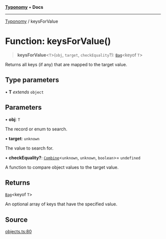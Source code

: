[**Typonomy**](../README.md) • **Docs**

***

[Typonomy](../globals.md) / keysForValue

# Function: keysForValue()

> **keysForValue**\<`T`\>(`obj`, `target`, `checkEquality`?): [`Bag`](../type-aliases/Bag.md)\<keyof `T`\>

Returns all keys (if any) that are mapped to the target value.

## Type parameters

• **T** *extends* `object`

## Parameters

• **obj**: `T`

The record or enum to search.

• **target**: `unknown`

The value to search for.

• **checkEquality?**: [`Combine`](../type-aliases/Combine.md)\<`unknown`, `unknown`, `boolean`\>= `undefined`

A function to compare object values to the target value.

## Returns

[`Bag`](../type-aliases/Bag.md)\<keyof `T`\>

An optional array of keys that have the specified value.

## Source

[objects.ts:80](https://github.com/softcraft-development/typonomy/blob/eea886e2cab97560257369acf8e7d17e5016c6e5/src/objects.ts#L80)
